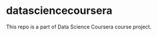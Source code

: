 datasciencecoursera
===================

This repo is a part of Data Science Coursera course project.
